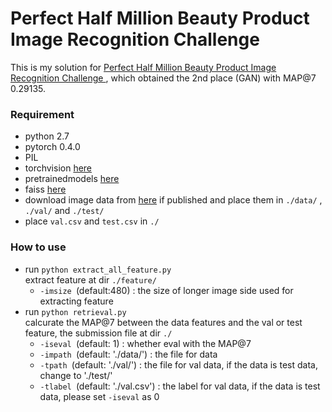 # Perfect Half Million Beauty Product Image Recognition Challenge


This is my solution for [Perfect Half Million Beauty Product Image Recognition Challenge
](https://challenge2018.perfectcorp.com/index.html), which obtained the 2nd place (GAN) with MAP@7 0.29135.


### Requirement
- python 2.7
- pytorch 0.4.0
- PIL
- torchvision [here](https://github.com/Cadene/pretrained-models.pytorch)
- pretrainedmodels [here](https://github.com/facebookresearch/faiss)
- faiss [here](https://github.com/facebookresearch/faiss)
- download image data from [here](https://challenge2018.perfectcorp.com/index.html) if published
and place them in `./data/` , `./val/`  and `./test/`
- place `val.csv` and `test.csv` in `./`

### How to use
- run `python extract_all_feature.py`  
  extract feature at dir `./feature/`  
  - `-imsize `(default:480) : the size of longer image side used for extracting feature 
- run `python retrieval.py`  
  calcurate the MAP@7 between the data features and the val or test feature, the submission file at dir `./`  
  - `-iseval `(default: 1) : whether eval with the MAP@7
  - `-impath `(default: './data/') : the file for data
  - `-tpath `(default: './val/') : the file for val data, if the data is test data, change to './test/'
  -  `-tlabel `(default: './val.csv') : the label for val data, if the data is test data, please set `-iseval` as 0
  
